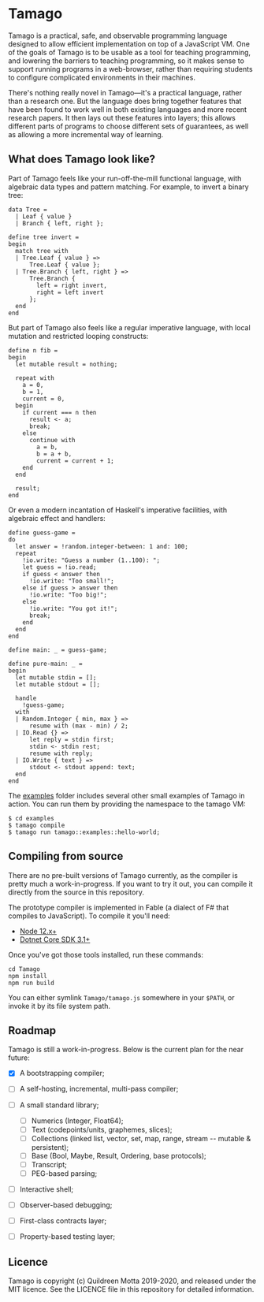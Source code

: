 # Tamago

Tamago is a practical, safe, and observable programming language designed to
allow efficient implementation on top of a JavaScript VM. One of the goals of
Tamago is to be usable as a tool for teaching programming, and lowering the
barriers to teaching programming, so it makes sense to support running programs
in a web-browser, rather than requiring students to configure complicated
environments in their machines.

There's nothing really novel in Tamago—it's a practical language, rather than a
research one. But the language does bring together features that have been found
to work well in both existing languages and more recent research papers. It then
lays out these features into layers; this allows different parts of programs to
choose different sets of guarantees, as well as allowing a more incremental way
of learning.


## What does Tamago look like?

Part of Tamago feels like your run-off-the-mill functional language, with
algebraic data types and pattern matching. For example, to invert a binary tree:

```
data Tree =
  | Leaf { value }
  | Branch { left, right };
  
define tree invert =
begin
  match tree with
  | Tree.Leaf { value } =>
      Tree.Leaf { value };
  | Tree.Branch { left, right } =>
      Tree.Branch {
        left = right invert,
        right = left invert
      };
  end
end
```

But part of Tamago also feels like a regular imperative language, with local
mutation and restricted looping constructs:

```
define n fib =
begin
  let mutable result = nothing;

  repeat with
    a = 0,
    b = 1,
    current = 0,
  begin
    if current === n then
      result <- a;
      break;
    else
      continue with
        a = b,
        b = a + b,
        current = current + 1;
    end
  end
  
  result;
end
```

Or even a modern incantation of Haskell's imperative facilities, with algebraic
effect and handlers:

```
define guess-game =
do
  let answer = !random.integer-between: 1 and: 100;
  repeat
    !io.write: "Guess a number (1..100): ";
    let guess = !io.read;
    if guess < answer then
      !io.write: "Too small!";
    else if guess > answer then
      !io.write: "Too big!";
    else
      !io.write: "You got it!";
      break;
    end
  end
end

define main: _ = guess-game;

define pure-main: _ =
begin
  let mutable stdin = [];
  let mutable stdout = [];

  handle
    !guess-game;
  with
  | Random.Integer { min, max } =>
      resume with (max - min) / 2;
  | IO.Read {} =>
      let reply = stdin first;
      stdin <- stdin rest;
      resume with reply;
  | IO.Write { text } =>
      stdout <- stdout append: text;
  end
end
```

The [examples](./examples/) folder includes several other small examples of
Tamago in action. You can run them by providing the namespace to the tamago VM:

```shell
$ cd examples
$ tamago compile
$ tamago run tamago::examples::hello-world;
```

## Compiling from source

There are no pre-built versions of Tamago currently, as the compiler is pretty
much a work-in-progress. If you want to try it out, you can compile it directly
from the source in this repository.

The prototype compiler is implemented in Fable (a dialect of F# that compiles to
JavaScript). To compile it you'll need:

  - [Node 12.x+](https://nodejs.org/en/)
  - [Dotnet Core SDK 3.1+](https://dotnet.microsoft.com/download)
  
Once you've got those tools installed, run these commands:

```
cd Tamago
npm install
npm run build
```

You can either symlink `Tamago/tamago.js` somewhere in your `$PATH`, or invoke
it by its file system path.


## Roadmap

Tamago is still a work-in-progress. Below is the current plan for the near
future:

  - [X] A bootstrapping compiler;
  - [ ] A self-hosting, incremental, multi-pass compiler;
  - [ ] A small standard library;
    - [ ] Numerics (Integer, Float64);
    - [ ] Text (codepoints/units, graphemes, slices);
    - [ ] Collections (linked list, vector, set, map, range, stream -- mutable & persistent);
    - [ ] Base (Bool, Maybe, Result, Ordering, base protocols);
    - [ ] Transcript;
    - [ ] PEG-based parsing;
  - [ ] Interactive shell;
  - [ ] Observer-based debugging;
  - [ ] First-class contracts layer;
  - [ ] Property-based testing layer;


## Licence

Tamago is copyright (c) Quildreen Motta 2019-2020, and released under the MIT
licence. See the LICENCE file in this repository for detailed information.
